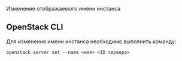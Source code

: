 Изменение отображаемого имени инстанса

## OpenStack CLI

Для изменения имени инстанса необходимо выполнить команду:

```
openstack server set --name <имя> <ID сервера>
```
